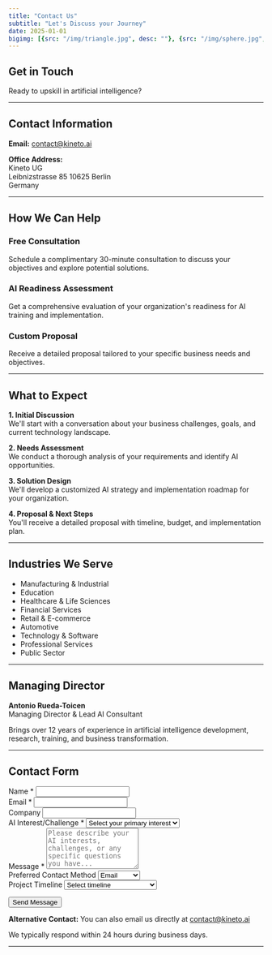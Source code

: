 ```yaml
---
title: "Contact Us"
subtitle: "Let's Discuss your Journey"
date: 2025-01-01
bigimg: [{src: "/img/triangle.jpg", desc: ""}, {src: "/img/sphere.jpg", desc: ""}, {src: "/img/hexagon.jpg", desc: ""}]
---
```


## Get in Touch

Ready to upskill in artificial intelligence?

---

## Contact Information

**Email:** contact@kineto.ai  

**Office Address:**  
Kineto UG  
Leibnizstrasse 85
10625 Berlin  
Germany


---

## How We Can Help

###  **Free Consultation**
Schedule a complimentary 30-minute consultation to discuss your objectives and explore potential solutions.

###  **AI Readiness Assessment**
Get a comprehensive evaluation of your organization's readiness for AI training and implementation.

###  **Custom Proposal**
Receive a detailed proposal tailored to your specific business needs and objectives.

---

## What to Expect

**1. Initial Discussion**  
We'll start with a conversation about your business challenges, goals, and current technology landscape.

**2. Needs Assessment**  
We conduct a thorough analysis of your requirements and identify AI opportunities.

**3. Solution Design**  
We'll develop a customized AI strategy and implementation roadmap for your organization.

**4. Proposal & Next Steps**  
You'll receive a detailed proposal with timeline, budget, and implementation plan.

---

## Industries We Serve

- Manufacturing & Industrial
- Education
- Healthcare & Life Sciences
- Financial Services
- Retail & E-commerce
- Automotive
- Technology & Software
- Professional Services
- Public Sector

---

## Managing Director

**Antonio Rueda-Toicen**  
Managing Director & Lead AI Consultant

Brings over 12 years of experience in artificial intelligence development, research, training, and business transformation.


---

## Contact Form

<form id="contact-form" action="https://formspree.io/f/contact@kineto.ai" method="POST" class="contact-form">
  <div class="form-group">
    <label for="name">Name *</label>
    <input type="text" id="name" name="name" required>
  </div>
  
  <div class="form-group">
    <label for="email">Email *</label>
    <input type="email" id="email" name="email" required>
  </div>
  
  <div class="form-group">
    <label for="company">Company</label>
    <input type="text" id="company" name="company">
  </div>
  
  <div class="form-group">
    <label for="interest">AI Interest/Challenge *</label>
    <select id="interest" name="interest" required>
      <option value="">Select your primary interest</option>
      <option value="training">AI Training & Workshops</option>
      <option value="consulting">AI Consulting Services</option>
      <option value="implementation">AI Implementation</option>
      <option value="strategy">AI Strategy Development</option>
      <option value="other">Other</option>
    </select>
  </div>
  
  <div class="form-group">
    <label for="message">Message *</label>
    <textarea id="message" name="message" rows="5" placeholder="Please describe your AI interests, challenges, or any specific questions you have..." required></textarea>
  </div>
  
  <div class="form-group">
    <label for="contact-method">Preferred Contact Method</label>
    <select id="contact-method" name="contact-method">
      <option value="email">Email</option>
      <option value="phone">Phone</option>
      <option value="video-call">Video Call</option>
    </select>
  </div>
  
  <div class="form-group">
    <label for="timeline">Project Timeline</label>
    <select id="timeline" name="timeline">
      <option value="">Select timeline</option>
      <option value="immediate">Immediate (within 1 month)</option>
      <option value="short-term">Short-term (1-3 months)</option>
      <option value="medium-term">Medium-term (3-6 months)</option>
      <option value="long-term">Long-term (6+ months)</option>
      <option value="exploring">Just exploring options</option>
    </select>
  </div>
  
  <button type="submit" class="btn-submit">Send Message</button>
  
  <div id="form-status" style="display: none;"></div>
</form>

<div class="form-footer">
  <p><strong>Alternative Contact:</strong> You can also email us directly at <a href="mailto:contact@kineto.ai">contact@kineto.ai</a></p>
  <p>We typically respond within 24 hours during business days.</p>
</div>

---

